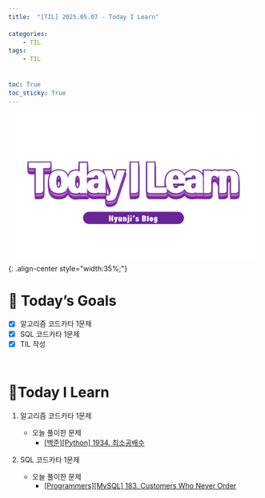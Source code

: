 ```yaml
---
title:  "[TIL] 2025.05.07 - Today I Learn" 

categories: 
    - TIL
tags: 
    - TIL


toc: True
toc_sticky: True
---
```


![TIL](/assets/images/TIL3.png){: .align-center style="width:35%;"}


# 🎯 Today’s Goals
- [x] 알고리즘 코드카타 1문제
- [x] SQL 코드카타 1문제
- [x] TIL 작성

<br>

# 👀Today I Learn

1. 알고리즘 코드카타 1문제

   - 오늘 풀이한 문제
     - [[백준][Python] 1934. 최소공배수](https://hzi09.github.io/python_boj/python_1934/)

2. SQL 코드카타 1문제

   - 오늘 풀이한 문제
     - [[Programmers][MySQL] 183. Customers Who Never Order](https://hzi09.github.io/mysql_leetcode/lc_sql_183)